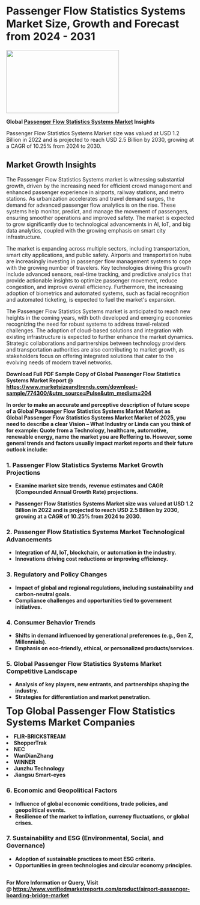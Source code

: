 <H1>Passenger Flow Statistics Systems Market Size, Growth and Forecast from 2024 - 2031</H1><img class="aligncenter size-medium wp-image-584254" src="https://thirdeyenews.in/wp-content/uploads/2024/09/Global-Market-Research-300x168.jpeg" alt="" width="300" height="168" /><p><strong>Global&nbsp;<a href="https://www.marketsizeandtrends.com/download-sample/774300/&amp;utm_source=Pulse&amp;utm_medium=204">Passenger Flow Statistics Systems Market</a> Insights</strong></p><p>Passenger Flow Statistics Systems Market size was valued at USD 1.2 Billion in 2022 and is projected to reach USD 2.5 Billion by 2030, growing at a CAGR of 10.25% from 2024 to 2030.</p><p><h2>Market Growth Insights</h2> <p>The Passenger Flow Statistics Systems market is witnessing substantial growth, driven by the increasing need for efficient crowd management and enhanced passenger experience in airports, railway stations, and metro stations. As urbanization accelerates and travel demand surges, the demand for advanced passenger flow analytics is on the rise. These systems help monitor, predict, and manage the movement of passengers, ensuring smoother operations and improved safety. The market is expected to grow significantly due to technological advancements in AI, IoT, and big data analytics, coupled with the growing emphasis on smart city infrastructure.</p> <p><strong></strong></p> <p>The market is expanding across multiple sectors, including transportation, smart city applications, and public safety. Airports and transportation hubs are increasingly investing in passenger flow management systems to cope with the growing number of travelers. Key technologies driving this growth include advanced sensors, real-time tracking, and predictive analytics that provide actionable insights to optimize passenger movement, reduce congestion, and improve overall efficiency. Furthermore, the increasing adoption of biometrics and automated systems, such as facial recognition and automated ticketing, is expected to fuel the market's expansion.</p> <p>The Passenger Flow Statistics Systems market is anticipated to reach new heights in the coming years, with both developed and emerging economies recognizing the need for robust systems to address travel-related challenges. The adoption of cloud-based solutions and integration with existing infrastructure is expected to further enhance the market dynamics. Strategic collaborations and partnerships between technology providers and transportation authorities are also contributing to market growth, as stakeholders focus on offering integrated solutions that cater to the evolving needs of modern travel networks.</p> <p><strong></p><p><span class=""><strong>Download Full PDF Sample Copy of Global Passenger Flow Statistics Systems Market Report</strong> @ <a href="https://www.marketsizeandtrends.com/download-sample/774300/&amp;utm_source=Pulse&amp;utm_medium=204" target="_blank">https://www.marketsizeandtrends.com/download-sample/774300/&amp;utm_source=Pulse&amp;utm_medium=204</a></span></p><p>In order to make an accurate and perceptive description of future scope of a Global&nbsp;Passenger Flow Statistics Systems Market Market as Global&nbsp;Passenger Flow Statistics Systems Market Market of 2025, you need to describe a clear Vision &ndash; What Industry or Linda can you think of for example: Quote from a Technology, healthcare, automotive, renewable energy, name the market you are Reffering to. However, some general trends and factors usually impact market reports and their future outlook include:</p><h3>1.&nbsp;<strong>Passenger Flow Statistics Systems Market Growth Projections</strong></h3><ul><li>Examine market size trends, revenue estimates and CAGR (Compounded Annual Growth Rate) projections.</li><li><p>Passenger Flow Statistics Systems Market size was valued at USD 1.2 Billion in 2022 and is projected to reach USD 2.5 Billion by 2030, growing at a CAGR of 10.25% from 2024 to 2030.</p></li></ul><h3>2.&nbsp;<strong>Passenger Flow Statistics Systems Market Technological Advancements</strong></h3><ul><li>Integration of AI, IoT, blockchain, or automation in the industry.</li><li>Innovations driving cost reductions or improving efficiency.</li></ul><h3>3.&nbsp;<strong>Regulatory and Policy Changes</strong></h3><ul><li>Impact of global and regional regulations, including sustainability and carbon-neutral goals.</li><li>Compliance challenges and opportunities tied to government initiatives.</li></ul><h3>4.&nbsp;<strong>Consumer Behavior Trends</strong></h3><ul><li>Shifts in demand influenced by generational preferences (e.g., Gen Z, Millennials).</li><li>Emphasis on eco-friendly, ethical, or personalized products/services.</li></ul><h3>5.&nbsp;<strong>Global Passenger Flow Statistics Systems Market Competitive Landscape</strong></h3><ul><li>Analysis of key players, new entrants, and partnerships shaping the industry.</li><li>Strategies for differentiation and market penetration.</li></ul><p data-pm-slice="1 1 []"><span style="color: inherit; font-family: inherit; font-size: 25px;">Top Global Passenger Flow Statistics Systems Market Companies</span></p><div class="" data-test-id=""><p><li>FLIR-BRICKSTREAM</li><li> ShopperTrak</li><li> NEC</li><li> WanDianZhang</li><li> WINNER</li><li> Junzhu Technology</li><li> Jiangsu Smart-eyes</li></p></div><h3>6.&nbsp;<strong>Economic and Geopolitical Factors</strong></h3><ul><li>Influence of global economic conditions, trade policies, and geopolitical events.</li><li>Resilience of the market to inflation, currency fluctuations, or global crises.</li></ul><h3>7.&nbsp;<strong>Sustainability and ESG (Environmental, Social, and Governance)</strong></h3><ul><li>Adoption of sustainable practices to meet ESG criteria.</li><li>Opportunities in green technologies and circular economy principles.</li></ul><h2><strong style="font-size: 14px;">For More Information or Query, Visit @&nbsp;</strong><a style="background-color: #ffffff; font-size: 14px;" href="https://www.marketsizeandtrends.com/report/passenger-flow-statistics-systems-market/" target="_blank">https://www.verifiedmarketreports.com/product/airport-passenger-boarding-bridge-market</a></h2>
